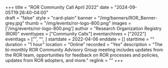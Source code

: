 +++
title = "ROR Community Call April 2022" 
date = "2024-09-05T19:26:40-04:00"  
draft = "false" 
style = "card-plain" 
banner = "/img/banners/ROR_Banner-grey.jpg" 
thumb = "/img/events/ror-logo-800.png" 
images = ['/img/events/ror-logo-800.png']
author = "Research Organization Registry (ROR)" 
eventtypes = ["Community Calls"]
eventarchives = ["2022"]
eventtags = ["", "", ]
startdate = 2022-04-06
enddate = []
starttime = ""
duration = "1 hour"
location = "Online"
recorded = "Yes"
description = "The bi-monthly ROR Community Advisory Group meeting includes updates from the ROR team, opportunities for feedback on ROR processes and policies, updates from ROR adopters, and more."
reglink = ""
+++


<!-- Post-event content template

## Materials 

- [Slides from event]()

<iframe src=""></iframe>

---

## Recording 

{{< youtube id="XXX" >}}

--- 

--> 

